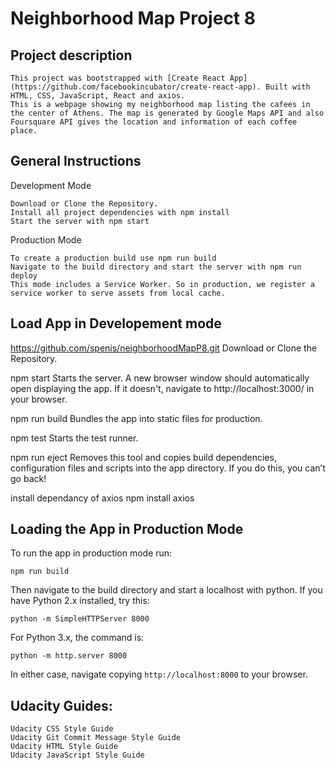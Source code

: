 # Neighborhood Map Project 8

## Project description
    
    This project was bootstrapped with [Create React App](https://github.com/facebookincubator/create-react-app). Built with HTML, CSS, JavaScript, React and axios.
    This is a webpage showing my neighborhood map listing the cafees in the center of Athens. The map is generated by Google Maps API and also Foursquare API gives the location and information of each coffee place. 

## General Instructions

Development Mode

    Download or Clone the Repository.
    Install all project dependencies with npm install
    Start the server with npm start

Production Mode

    To create a production build use npm run build
    Navigate to the build directory and start the server with npm run deploy
    This mode includes a Service Worker. So in production, we register a service worker to serve assets from local cache.

## Load App in Developement mode

  https://github.com/spenis/neighborhoodMapP8.git
    Download or Clone the Repository.
  
  npm start
    Starts the server. A new browser window should automatically open displaying the app. If it doesn't, navigate to http://localhost:3000/ in your browser.

  npm run build
    Bundles the app into static files for production.

  npm test
    Starts the test runner.

  npm run eject
    Removes this tool and copies build dependencies, configuration files
    and scripts into the app directory. If you do this, you can’t go back!

install dependancy of axios
  npm install axios

## Loading the App in Production Mode

To run the app in production mode run:

`npm run build`

Then navigate to the build directory and start a localhost with python.
 If you have Python 2.x installed, try this:

`python -m SimpleHTTPServer 8000`

For Python 3.x, the command is:

`python -m http.server 8000`

In either case, navigate copying `http://localhost:8000` to your browser.


## Udacity Guides:

    Udacity CSS Style Guide
    Udacity Git Commit Message Style Guide
    Udacity HTML Style Guide
    Udacity JavaScript Style Guide
